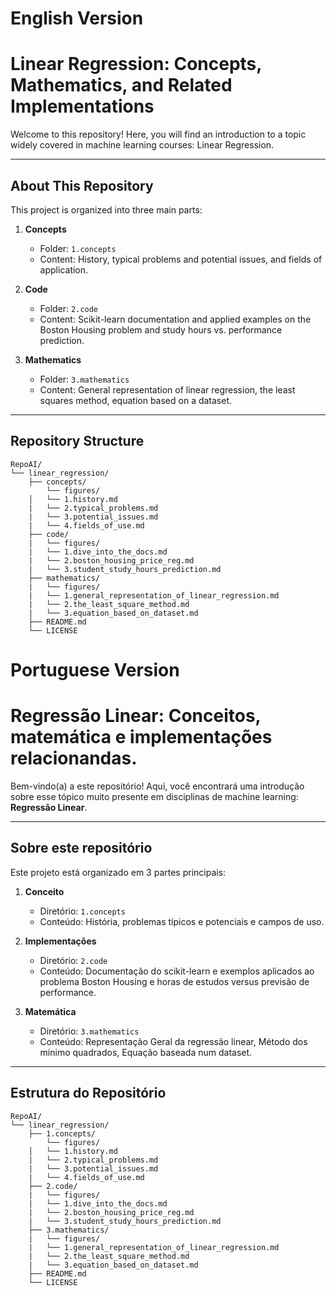 # English Version

# Linear Regression: Concepts, Mathematics, and Related Implementations

Welcome to this repository! Here, you will find an introduction to a topic widely covered in machine learning courses: Linear Regression.

---

## About This Repository

This project is organized into three main parts:

1. **Concepts**  
   - Folder: `1.concepts`
   - Content: History, typical problems and potential issues, and fields of application.

2. **Code**
   - Folder: `2.code`
   - Content: Scikit-learn documentation and applied examples on the Boston Housing problem and study hours vs. performance prediction.
  
4. **Mathematics**  
   - Folder: `3.mathematics`  
   - Content: General representation of linear regression, the least squares method, equation based on a dataset.

---

## Repository Structure

```text
RepoAI/
└── linear_regression/
    ├── concepts/
        └── figures/
    │   └── 1.history.md
    |   └── 2.typical_problems.md
    |   └── 3.potential_issues.md
    |   └── 4.fields_of_use.md
    ├── code/
    |   └── figures/
    |   └── 1.dive_into_the_docs.md 
    |   └── 2.boston_housing_price_reg.md
    |   └── 3.student_study_hours_prediction.md
    ├── mathematics/
    |   └── figures/
    |   └── 1.general_representation_of_linear_regression.md 
    |   └── 2.the_least_square_method.md 
    |   └── 3.equation_based_on_dataset.md
    ├── README.md
    └── LICENSE   
```

# Portuguese Version
# Regressão Linear: Conceitos, matemática e implementações relacionandas.

Bem-vindo(a) a este repositório! Aqui, você encontrará uma introdução sobre esse tópico muito presente em disciplinas de machine learning: **Regressão Linear**.

---

## Sobre este repositório

Este projeto está organizado em 3 partes principais:

1. **Conceito**  
   - Diretório: `1.concepts`  
   - Conteúdo: História, problemas típicos e potenciais e campos de uso.

2. **Implementações**  
   - Diretório: `2.code`  
   - Conteúdo: Documentação do scikit-learn e exemplos aplicados ao problema Boston Housing e horas de estudos versus previsão de performance.
  
3. **Matemática**  
   - Diretório: `3.mathematics`  
   - Conteúdo: Representação Geral da regressão linear, Método dos mínimo quadrados, Equação baseada num dataset.

---

## Estrutura do Repositório

```text
RepoAI/
└── linear_regression/
    ├── 1.concepts/
        └── figures/
    │   └── 1.history.md
    |   └── 2.typical_problems.md
    |   └── 3.potential_issues.md
    |   └── 4.fields_of_use.md
    ├── 2.code/
    |   └── figures/
    |   └── 1.dive_into_the_docs.md 
    |   └── 2.boston_housing_price_reg.md
    |   └── 3.student_study_hours_prediction.md
    ├── 3.mathematics/
    |   └── figures/
    |   └── 1.general_representation_of_linear_regression.md 
    |   └── 2.the_least_square_method.md 
    |   └── 3.equation_based_on_dataset.md
    ├── README.md
    └── LICENSE   
```

